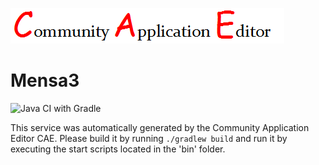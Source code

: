 ![CAE](https://github.com/GHProjectsTest/microservice-349/blob/master/img/logo.png)  

Mensa3
===================
![Java CI with Gradle](https://github.com/GHProjectsTest/microservice-349/workflows/Java%20CI%20with%20Gradle/badge.svg?branch=master)

This service was automatically generated by the Community Application Editor CAE. Please build it by running `./gradlew build` and run it by executing the start scripts located in the 'bin' folder.
